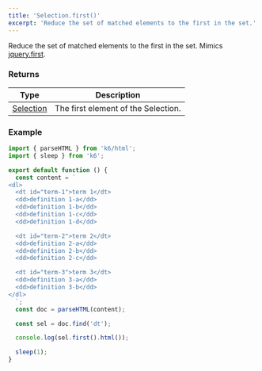 ```yaml
---
title: 'Selection.first()'
excerpt: 'Reduce the set of matched elements to the first in the set.'
---
```


Reduce the set of matched elements to the first in the set.
Mimics [jquery.first](https://api.jquery.com/first/).

### Returns

| Type                                           | Description                         |
| ---------------------------------------------- | ----------------------------------- |
| [Selection](/javascript-api/v0-31/k6-html/selection) | The first element of the Selection. |

### Example

<CodeGroup labels={[]}>

```javascript
import { parseHTML } from 'k6/html';
import { sleep } from 'k6';

export default function () {
  const content = `
<dl>
  <dt id="term-1">term 1</dt>
  <dd>definition 1-a</dd>
  <dd>definition 1-b</dd>
  <dd>definition 1-c</dd>
  <dd>definition 1-d</dd>

  <dt id="term-2">term 2</dt>
  <dd>definition 2-a</dd>
  <dd>definition 2-b</dd>
  <dd>definition 2-c</dd>

  <dt id="term-3">term 3</dt>
  <dd>definition 3-a</dd>
  <dd>definition 3-b</dd>
</dl>
  `;
  const doc = parseHTML(content);

  const sel = doc.find('dt');

  console.log(sel.first().html());

  sleep(1);
}
```

</CodeGroup>

